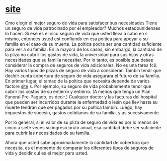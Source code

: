 # [site](www.test4.com/sometest)
Cmo elegir el mejor seguro de vida para satisfacer sus necesidades
Tiene un seguro de vida patrocinado por el empleador? Muchos estadounidenses lo hacen. Si ese es el nico seguro de vida que usted lleva a cabo en s mismo, entonces usted est confiando en esa poltica para apoyar a su familia en el caso de su muerte. La poltica podra ser una cantidad suficiente para ver a su familia.
 En la mayora de los casos, sin embargo, la cantidad de la pliza no cubrir los gastos de vida, la universidad para sus hijos y otras necesidades que su familia necesitar. Por lo tanto, es posible que desee considerar la compra de seguros de vida adicionales. No es una tarea fcil. Hay varios tipos de plizas de seguro de vida a considerar. Tambin tendr que decidir cunta cobertura de seguro de vida asegurara el futuro de su familia.
 En primer lugar, el tamao de la poltica que necesita depende de varios factore [site](www.test4.com/sometest) s. Por ejemplo, su seguro de vida probablemente tendr que cubrir los costos de su entierro y entierro. (A menos que tenga un Plan Funeral Pre-Pagado, es decir.) Cualquier doctor y las facturas del hospital que pueden ser incurridos durante la enfermedad o lesin que llev hasta su muerte tendran que ser pagados por su poltica tambin. Luego, hay impuestos de sucesin, gastos cotidianos de su familia, y as sucesivamente.
 
 Por lo general, si el valor de su pliza de seguro de vida es por lo menos de cinco a siete veces su ingreso bruto anual, esa cantidad debe ser suficiente para cubrir las necesidades de su familia.
 
 Ahora que usted sabe aproximadamente la cantidad de cobertura que necesita, es el momento de comparar los diferentes tipos de seguros de vida y decidir cul es el mejor para usted.
 
